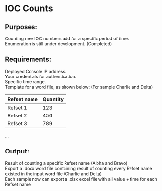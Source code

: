 # IOC Counts
## Purposes:
Counting new IOC numbers add for a specific period of time.  
Enumeration is still under development. (Completed)
## Requirements:
Deployed Console IP address.  
Your credentials for authentication.  
Specific time range.  
Template for a word file, as shown below: (For sample Charlie and Delta)

|Refset name|Quantity|
|---|---|
|Refset 1|123|
|Refset 2|456|
|Refset 3|789|
...

## Output:
Result of counting a specific Refset name (Alpha and Bravo)  
Export a .docx word file containing result of counting every Refset name existed in the input word file (Charlie and Delta)  
Each sample now can export a .xlsx excel file with all value + time for each Refset name